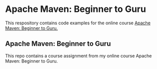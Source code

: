 # Apache Maven: Beginner to Guru

This respository contains code examples for the online course [Apache Maven: Beginner to Guru.](https://www.udemy.com/draft/2043700/?couponCode=GITHUB_REPO)

## Apache Maven: Beginner to Guru

This repo contains a course assignment from my online course Apache Maven: Beginner to Guru.
